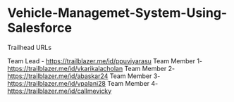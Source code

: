 # Vehicle-Managemet-System-Using-Salesforce

Trailhead URLs

Team Lead    - https://trailblazer.me/id/ppuviyarasu
Team Member 1- https://trailblazer.me/id/vkarikalacholan
Team Member 2- https://trailblazer.me/id/abaskar24
Team Member 3- https://trailblazer.me/id/vpalani28
Team Member 4- https://trailblazer.me/id/callmevicky
